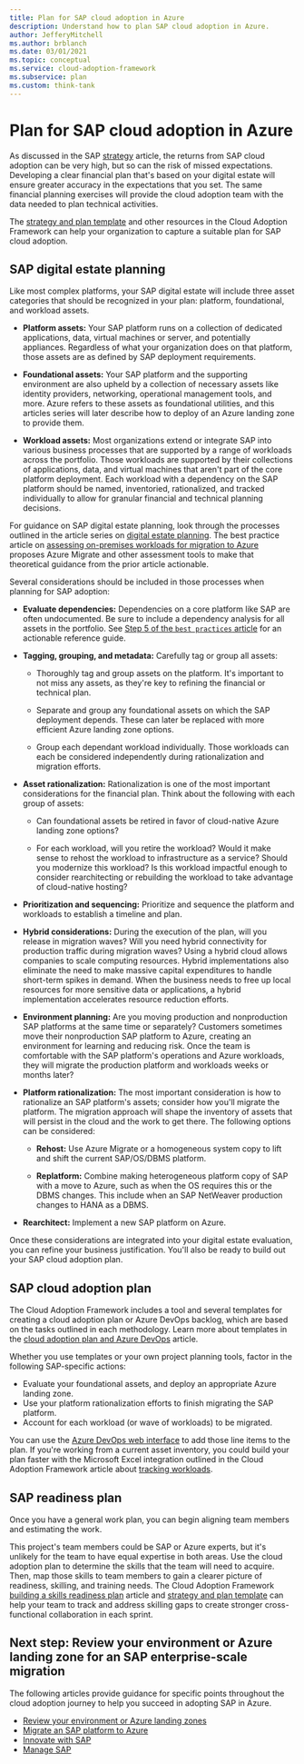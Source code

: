 ```yaml
---
title: Plan for SAP cloud adoption in Azure
description: Understand how to plan SAP cloud adoption in Azure.
author: JefferyMitchell
ms.author: brblanch
ms.date: 03/01/2021
ms.topic: conceptual
ms.service: cloud-adoption-framework
ms.subservice: plan
ms.custom: think-tank
---
```


# Plan for SAP cloud adoption in Azure

As discussed in the SAP [strategy](./strategy.md) article, the returns from SAP cloud adoption can be very high, but so can the risk of missed expectations. Developing a clear financial plan that's based on your digital estate will ensure greater accuracy in the expectations that you set. The same financial planning exercises will provide the cloud adoption team with the data needed to plan technical activities.

The [strategy and plan template](https://raw.githubusercontent.com/microsoft/CloudAdoptionFramework/master/plan/cloud-adoption-framework-strategy-and-plan-template.docx) and other resources in the Cloud Adoption Framework can help your organization to capture a suitable plan for SAP cloud adoption.

## SAP digital estate planning

Like most complex platforms, your SAP digital estate will include three asset categories that should be recognized in your plan: platform, foundational, and workload assets.

- **Platform assets:** Your SAP platform runs on a collection of dedicated applications, data, virtual machines or server, and potentially appliances. Regardless of what your organization does on that platform, those assets are as defined by SAP deployment requirements.

- **Foundational assets:** Your SAP platform and the supporting environment are also upheld by a collection of necessary assets like identity providers, networking, operational management tools, and more. Azure refers to these assets as foundational utilities, and this articles series will later describe how to deploy of an Azure landing zone to provide them.

- **Workload assets:** Most organizations extend or integrate SAP into various business processes that are supported by a range of workloads across the portfolio. Those workloads are supported by their collections of applications, data, and virtual machines that aren't part of the core platform deployment. Each workload with a dependency on the SAP platform should be named, inventoried, rationalized, and tracked individually to allow for granular financial and technical planning decisions.

For guidance on SAP digital estate planning, look through the processes outlined in the article series on [digital estate planning](../../digital-estate/inventory.md). The best practice article on [assessing on-premises workloads for migration to Azure](../../plan/contoso-migration-assessment.md) proposes Azure Migrate and other assessment tools to make that theoretical guidance from the prior article actionable.

Several considerations should be included in those processes when planning for SAP adoption:

- **Evaluate dependencies:** Dependencies on a core platform like SAP are often undocumented. Be sure to include a dependency analysis for all assets in the portfolio. See [Step 5 of the `best practices` article](../../plan/contoso-migration-assessment.md#step-5-prepare-for-dependency-analysis) for an actionable reference guide.

- **Tagging, grouping, and metadata:** Carefully tag or group all assets:

  - Thoroughly tag and group assets on the platform. It's important to not miss any assets, as they're key to refining the financial or technical plan.

  - Separate and group any foundational assets on which the SAP deployment depends. These can later be replaced with more efficient Azure landing zone options.

  - Group each dependant workload individually. Those workloads can each be considered independently during rationalization and migration efforts.

- **Asset rationalization:** Rationalization is one of the most important considerations for the financial plan. Think about the following with each group of assets:

  - Can foundational assets be retired in favor of cloud-native Azure landing zone options?

  - For each workload, will you retire the workload? Would it make sense to rehost the workload to infrastructure as a service? Should you modernize this workload? Is this workload impactful enough to consider rearchitecting or rebuilding the workload to take advantage of cloud-native hosting?

- **Prioritization and sequencing:** Prioritize and sequence the platform and workloads to establish a timeline and plan.

- **Hybrid considerations:** During the execution of the plan, will you release in migration waves? Will you need hybrid connectivity for production traffic during migration waves? Using a hybrid cloud allows companies to scale computing resources. Hybrid implementations also eliminate the need to make massive capital expenditures to handle short-term spikes in demand. When the business needs to free up local resources for more sensitive data or applications, a hybrid implementation accelerates resource reduction efforts.

- **Environment planning:** Are you moving production and nonproduction SAP platforms at the same time or separately? Customers sometimes move their nonproduction SAP platform to Azure, creating an environment for learning and reducing risk. Once the team is comfortable with the SAP platform's operations and Azure workloads, they will migrate the production platform and workloads weeks or months later?

- **Platform rationalization:** The most important consideration is how to rationalize an SAP platform's assets; consider how you'll migrate the platform. The migration approach will shape the inventory of assets that will persist in the cloud and the work to get there. The following options can be considered:

  - **Rehost:** Use Azure Migrate or a homogeneous system copy to lift and shift the current SAP/OS/DBMS platform.

  - **Replatform:** Combine making heterogeneous platform copy of SAP with a move to Azure, such as when the OS requires this or the DBMS changes. This include when an SAP NetWeaver production changes to HANA as a DBMS.

- **Rearchitect:** Implement a new SAP platform on Azure.

Once these considerations are integrated into your digital estate evaluation, you can refine your business justification. You'll also be ready to build out your SAP cloud adoption plan.

## SAP cloud adoption plan

The Cloud Adoption Framework includes a tool and several templates for creating a cloud adoption plan or Azure DevOps backlog, which are based on the tasks outlined in each methodology. Learn more about templates in the [cloud adoption plan and Azure DevOps](../../plan/template.md) article.

Whether you use templates or your own project planning tools, factor in the following SAP-specific actions:

- Evaluate your foundational assets, and deploy an appropriate Azure landing zone.
- Use your platform rationalization efforts to finish migrating the SAP platform.
- Account for each workload (or wave of workloads) to be migrated.

You can use the [Azure DevOps web interface](/azure/devops/project/navigation/?view=azure-devops) to add those line items to the plan. If you're working from a current asset inventory, you could build your plan faster with the Microsoft Excel integration outlined in the Cloud Adoption Framework article about [tracking workloads](../../plan/workloads.md).

## SAP readiness plan

Once you have a general work plan, you can begin aligning team members and estimating the work.

This project's team members could be SAP or Azure experts, but it's unlikely for the team to have equal expertise in both areas. Use the cloud adoption plan to determine the skills that the team will need to acquire. Then, map those skills to team members to gain a clearer picture of readiness, skilling, and training needs. The Cloud Adoption Framework [building a skills readiness plan](../../plan/adapt-roles-skills-processes.md) article and [strategy and plan template](https://raw.githubusercontent.com/microsoft/CloudAdoptionFramework/master/plan/cloud-adoption-framework-strategy-and-plan-template.docx) can help your team to track and address skilling gaps to create stronger cross-functional collaboration in each sprint.

## Next step: Review your environment or Azure landing zone for an SAP enterprise-scale migration

The following articles provide guidance for specific points throughout the cloud adoption journey to help you succeed in adopting SAP in Azure.

- [Review your environment or Azure landing zones](./ready.md)
- [Migrate an SAP platform to Azure](./migrate.md)
- [Innovate with SAP](./innovate.md)
- [Manage SAP](./manage.md)
